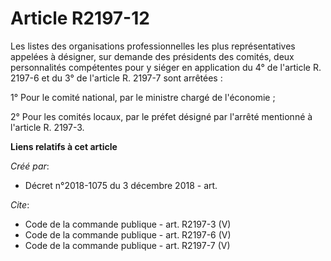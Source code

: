 # Article R2197-12

Les listes des organisations professionnelles les plus représentatives appelées à désigner, sur demande des présidents des
comités, deux personnalités compétentes pour y siéger en application du 4° de l'article R. 2197-6 et du 3° de l'article R.
2197-7 sont arrêtées : 

1° Pour le comité national, par le ministre chargé de l'économie ; 

2° Pour les comités locaux, par le préfet désigné par l'arrêté mentionné à l'article R. 2197-3.

**Liens relatifs à cet article**

_Créé par_:

  - Décret n°2018-1075 du 3 décembre 2018 - art.

_Cite_:

  - Code de la commande publique - art. R2197-3 (V)
  - Code de la commande publique - art. R2197-6 (V)
  - Code de la commande publique - art. R2197-7 (V)
